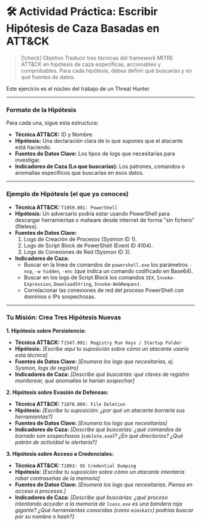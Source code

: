 # 🛠️ Actividad Práctica: Escribir Hipótesis de Caza Basadas en ATT&CK

> [!check] Objetivo
> Traducir tres técnicas del framework MITRE ATT&CK en hipótesis de caza específicas, accionables y comprobables. Para cada hipótesis, debes definir qué buscarías y en qué fuentes de datos.

Este ejercicio es el núcleo del trabajo de un Threat Hunter.

---

### Formato de la Hipótesis

Para cada una, sigue esta estructura:

-   **Técnica ATT&CK:** ID y Nombre.
-   **Hipótesis:** Una declaración clara de lo que supones que el atacante está haciendo.
-   **Fuentes de Datos Clave:** Los tipos de logs que necesitarías para investigar.
-   **Indicadores de Caza (Lo que buscarías):** Los patrones, comandos o anomalías específicos que buscarías en esos datos.

---

### Ejemplo de Hipótesis (el que ya conoces)

-   **Técnica ATT&CK:** `T1059.001: PowerShell`
-   **Hipótesis:** Un adversario podría estar usando PowerShell para descargar herramientas o malware desde internet de forma "sin fichero" (fileless).
-   **Fuentes de Datos Clave:**
    1.  Logs de Creación de Procesos (Sysmon ID 1).
    2.  Logs de Script Block de PowerShell (Event ID 4104).
    3.  Logs de Conexiones de Red (Sysmon ID 3).
-   **Indicadores de Caza:**
    -   Buscar en la línea de comandos de `powershell.exe` los parámetros `-nop`, `-w hidden`, `-enc` (que indica un comando codificado en Base64).
    -   Buscar en los logs de Script Block los comandos `IEX`, `Invoke-Expression`, `DownloadString`, `Invoke-WebRequest`.
    -   Correlacionar las conexiones de red del proceso PowerShell con dominios o IPs sospechosas.

---

### Tu Misión: Crea Tres Hipótesis Nuevas

**1. Hipótesis sobre Persistencia:**
-   **Técnica ATT&CK:** `T1547.001: Registry Run Keys / Startup Folder`
-   **Hipótesis:** *[Escribe aquí tu suposición sobre cómo un atacante usaría esta técnica]*
-   **Fuentes de Datos Clave:** *[Enumera los logs que necesitarías, ej. Sysmon, logs de registro]*
-   **Indicadores de Caza:** *[Describe qué buscarías: qué claves de registro monitorear, qué anomalías te harían sospechar]*

**2. Hipótesis sobre Evasión de Defensas:**
-   **Técnica ATT&CK:** `T1070.004: File Deletion`
-   **Hipótesis:** *[Escribe tu suposición: ¿por qué un atacante borraría sus herramientas?]*
-   **Fuentes de Datos Clave:** *[Enumera los logs que necesitarías]*
-   **Indicadores de Caza:** *[Describe qué buscarías: ¿qué comandos de borrado son sospechosos (`sdelete.exe`)? ¿En qué directorios? ¿Qué patrón de actividad te alertaría?]*

**3. Hipótesis sobre Acceso a Credenciales:**
-   **Técnica ATT&CK:** `T1003: OS Credential Dumping`
-   **Hipótesis:** *[Escribe tu suposición sobre cómo un atacante intentaría robar contraseñas de la memoria]*
-   **Fuentes de Datos Clave:** *[Enumera los logs que necesitarías. Piensa en acceso a procesos.]*
-   **Indicadores de Caza:** *[Describe qué buscarías: ¿qué proceso intentando acceder a la memoria de `lsass.exe` es una bandera roja gigante? ¿Qué herramientas conocidas (como `mimikatz`) podrías buscar por su nombre o hash?]*